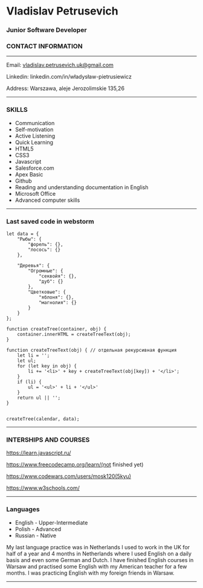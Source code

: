 # Vladislav Petrusevich
### Junior Software Developer

### CONTACT INFORMATION
---


Email: vladislav.petrusevich.uk@gmail.com

Linkedin:
linkedin.com/in/władysław-pietrusiewicz

Address: Warszawa, aleje Jerozolimskie 135,26

---

### SKILLS
- Communication
- Self-motivation
- Active Listening
- Quick Learning
- HTML5
- CSS3
- Javascript
- Salesforce.com
- Apex Basic
- Github
- Reading and understanding
documentation in English
- Microsoft Office
- Advanced computer skills

---
### Last saved code in webstorm
```
let data = {
    "Рыбы": {
        "форель": {},
        "лосось": {}
    },

    "Деревья": {
        "Огромные": {
            "секвойя": {},
            "дуб": {}
        },
        "Цветковые": {
            "яблоня": {},
            "магнолия": {}
        }
    }
};

function createTree(container, obj) {
    container.innerHTML = createTreeText(obj);
}

function createTreeText(obj) { // отдельная рекурсивная функция
    let li = '';
    let ul;
    for (let key in obj) {
        li += '<li>' + key + createTreeText(obj[key]) + '</li>';
    }
    if (li) {
        ul = '<ul>' + li + '</ul>'
    }
    return ul || '';
}


createTree(calendar, data);
```

---

### INTERSHIPS AND COURSES
https://learn.javascript.ru/

https://www.freecodecamp.org/learn/(not finished yet)

https://www.codewars.com/users/mosk120(5kyu)

https://www.w3schools.com/

---
### Languages
- English - Upper-Intermediate
- Polish - Advanced
- Russian - Native

My last language practice was in Netherlands
I used to work in the UK for half of a year and 4 months in Netherlands where I used English on a daily basis and even some German and Dutch.
I have finished  English courses in Warsaw and practised some English with my American teacher for a few months. I was practicing English with my foreign friends in Warsaw.

---


